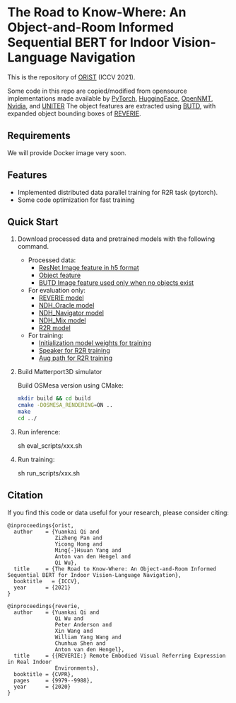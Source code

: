 # The Road to Know-Where: An Object-and-Room Informed Sequential BERT for Indoor Vision-Language Navigation
This is the repository of [ORIST](https://arxiv.org/abs/2104.04167) (ICCV 2021).

Some code in this repo are copied/modified from opensource implementations made available by
[PyTorch](https://github.com/pytorch/pytorch),
[HuggingFace](https://github.com/huggingface/transformers),
[OpenNMT](https://github.com/OpenNMT/OpenNMT-py),
[Nvidia](https://github.com/NVIDIA/DeepLearningExamples/tree/master/PyTorch),
and [UNITER](https://github.com/ChenRocks/UNITER)
The object features are extracted using [BUTD](https://github.com/peteanderson80/bottom-up-attention), with expanded object bounding boxes of [REVERIE](https://github.com/YuankaiQi/REVERIE).


## Requirements
We will provide Docker image very soon.

## Features
 * Implemented distributed data parallel training for R2R task (pytorch).
 * Some code optimization for fast training

## Quick Start

1. Download processed data and pretrained models with the following command.
    * Processed data:
        * [ResNet Image feature in h5 format](https://drive.google.com/file/d/1CSpzu_u0WpoJX4SOUnVKBdlj8vf8WpwN/view?usp=sharing)
        * [Object feature](https://drive.google.com/file/d/1fka2w03_Ck9hVgYXahJ-eu4jN_2PZlb8/view?usp=sharing)
        * [BUTD Image feature used only when no objects exist](https://drive.google.com/file/d/17OgBE3zutg5QGI7TaCXLpYS1LIa_250Z/view?usp=sharing)
    * For evaluation only:
        * [REVERIE model](https://drive.google.com/file/d/1mCpUWdP8cKy2tnH2nION08XA-YPm-wNM/view?usp=sharing)
        * [NDH_Oracle model](https://drive.google.com/file/d/1RFZX8KGX7-5hkL5IkBx4tuf-K_y-pV3G/view?usp=sharing)
        * [NDH_Navigator model](https://drive.google.com/file/d/1aqPuSU_tUdwcdcJnd7n9LyoalEIG5Rg_/view?usp=sharing)
        * [NDH_Mix model](https://drive.google.com/file/d/14yqDwlN6re8gyKLlUPDsNSJvLudsUXaM/view?usp=sharing)
        * [R2R model](https://drive.google.com/file/d/1K-eFdeZsqy0ZJSbcfO3sYPdHv-X9Q4-B/view?usp=sharing)
    * For training:
        * [Initialization model weights for training](https://drive.google.com/file/d/1lcyq4rPGNAiI0V2JfcH2LwzcvESUkIdx/view?usp=sharing)
        * [Speaker for R2R training](https://drive.google.com/file/d/1ScdMQpj7X34J03jyq0p28HJFK_chREgy/view?usp=sharing)
        * [Aug path for R2R training](https://drive.google.com/file/d/12030ewR9KI15eh3mthPhEMWI3dLEzw05/view?usp=sharing)
    
2. Build Matterport3D simulator

   Build OSMesa version using CMake:
   ```bash
   mkdir build && cd build
   cmake -DOSMESA_RENDERING=ON ..
   make
   cd ../
   ```

3. Run inference:
   
   sh eval_scripts/xxx.sh
    

4. Run training:

   sh run_scripts/xxx.sh


## Citation

If you find this code or data useful for your research, please consider citing:
```
@inproceedings{orist,
  author    = {Yuankai Qi and
               Zizheng Pan and
               Yicong Hong and
               Ming{-}Hsuan Yang and
               Anton van den Hengel and
               Qi Wu},
  title     = {The Road to Know-Where: An Object-and-Room Informed Sequential BERT for Indoor Vision-Language Navigation},
  booktitle   = {ICCV},
  year      = {2021}
}

@inproceedings{reverie,
  author    = {Yuankai Qi and
               Qi Wu and
               Peter Anderson and
               Xin Wang and
               William Yang Wang and
               Chunhua Shen and
               Anton van den Hengel},
  title     = {{REVERIE:} Remote Embodied Visual Referring Expression in Real Indoor
               Environments},
  booktitle = {CVPR},
  pages     = {9979--9988},
  year      = {2020}
}
```
